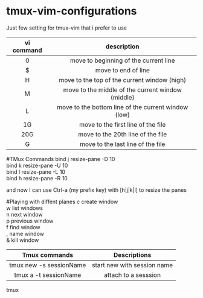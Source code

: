 # tmux-vim-configurations
Just few setting for tmux-vim that i prefer to use

vi command | 	description
:---------:|:-------------------------------------------------------------:
0 	   |move to beginning of the current line
$ 	|move to end of line
H 	|move to the top of the current window (high)
M 	|move to the middle of the current window (middle)
L 	|move to the bottom line of the current window (low)
1G 	|move to the first line of the file
20G 	|move to the 20th line of the file
G 	|move to the last line of the file

#TMux Commands
bind j resize-pane -D 10 <br/>
bind k resize-pane -U 10 <br/>
bind l resize-pane -L 10 <br/>
bind h resize-pane -R 10 <br/>

and now I can use Ctrl-a (my prefix key) with [h|j|k|l] to resize the panes

#Playing with diffent planes 
c  create window <br/>
w  list windows <br/>
n  next window <br/>
p  previous window <br/>
f  find window <br/>
,  name window <br/>
&  kill window

Tmux  commands          | Descriptions 
:----------------------:|:-----------------------------------------:
tmux new -s sessionName |start new with session name
tmux a -t sessionName | attach to a sesssion
tmux 

